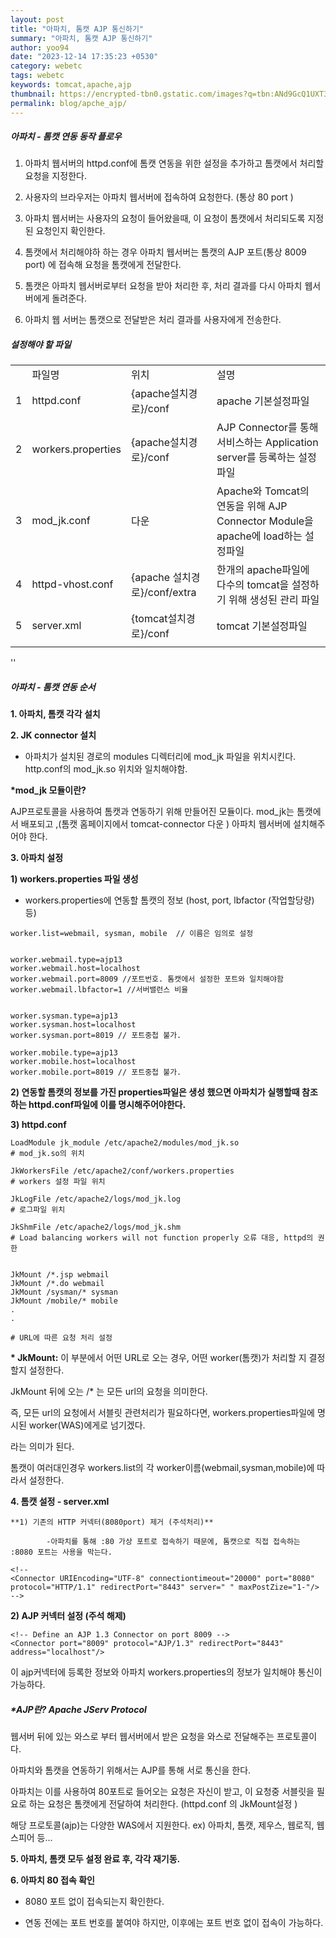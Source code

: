 ```yaml
---
layout: post
title: "아파치, 톰캣 AJP 통신하기"
summary: "아파치, 톰캣 AJP 통신하기"
author: yoo94
date: "2023-12-14 17:35:23 +0530"
category: webetc
tags: webetc
keywords: tomcat,apache,ajp
thumbnail: https://encrypted-tbn0.gstatic.com/images?q=tbn:ANd9GcQ1UXT3Ous2UpkMSNSv6b20E5pnwqT2VvQ8aA&s
permalink: blog/apche_ajp/
---
```


##### **아파치 - 톰캣 연동 동작 플로우**

1. 아파치 웹서버의 httpd.conf에 톰캣 연동을 위한 설정을 추가하고 톰캣에서 처리할 요청을 지정한다.

2. 사용자의 브라우저는 아파치 웹서버에 접속하여 요청한다. (통상 80 port )

3. 아파치 웹서버는 사용자의 요청이 들어왔을때, 이 요청이 톰캣에서 처리되도록 지정된 요청인지 확인한다.

4. 톰캣에서 처리해야하 하는 경우 아파치 웹서버는 톰캣의 AJP 포트(통상 8009 port) 에 접속해 요청을 톰캣에게 전달한다.

5. 톰캣은 아파치 웹서버로부터 요청을 받아 처리한 후, 처리 결과를 다시 아파치 웹서버에게 돌려준다.

6. 아파치 웹 서버는 톰캣으로 전달받은 처리 결과를 사용자에게 전송한다.

##### 설정해야 할 파일

|     |                    |                              |                                                                                 |
| --- | ------------------ | ---------------------------- | ------------------------------------------------------------------------------- |
|     | 파일명             | 위치                         | 설명                                                                            |
| 1   | httpd.conf         | {apache설치경로}/conf        | apache 기본설정파일                                                             |
| 2   | workers.properties | {apache설치경로}/conf        | AJP Connector를 통해 서비스하는 Application server를 등록하는 설정파일          |
| 3   | mod_jk.conf        | 다운                         | Apache와 Tomcat의 연동을 위해 AJP Connector Module을 apache에 load하는 설정파일 |
| 4   | httpd-vhost.conf   | {apache 설치경로}/conf/extra | 한개의 apache파일에 다수의 tomcat을 설정하기 위해 생성된 관리 파일              |
| 5   | server.xml         | {tomcat설치경로}/conf        | tomcat 기본설정파일                                                             |
|     |                    |                              |                                                                                 |

''

##### **아파치 - 톰캣 연동 순서**

**1. 아파치, 톰캣 각각 설치**

**2. JK connector 설치**

- 아파치가 설치된 경로의 modules 디렉터리에 mod_jk 파일을 위치시킨다. http.conf의 mod_jk.so 위치와 일치해야함.

**\*mod_jk 모듈이란?**

AJP프로토콜을 사용하여 톰캣과 연동하기 위해 만들어진 모듈이다. mod_jk는 톰캣에서 배포되고 ,(톰캣 홈페이지에서 tomcat-connector 다운 ) 아파치 웹서버에 설치해주어야 한다.

**3. 아파치 설정**

**1) workers.properties 파일 생성**

- workers.properties에 연동할 톰캣의 정보 (host, port, lbfactor (작업할당량) 등)

```
worker.list=webmail, sysman, mobile  // 이름은 임의로 설정


worker.webmail.type=ajp13
worker.webmail.host=localhost
worker.webmail.port=8009 //포트번호. 톰캣에서 설정한 포트와 일치해야함
worker.webmail.lbfactor=1 //서버밸런스 비율


worker.sysman.type=ajp13
worker.sysman.host=localhost
worker.sysman.port=8019 // 포트중첩 불가.

worker.mobile.type=ajp13
worker.mobile.host=localhost
worker.mobile.port=8019 // 포트중첩 불가.
```

**2) 연동할 톰캣의 정보를 가진 properties파일은 생성 했으면 아파치가 실행할때 참조하는 httpd.conf파일에 이를 명시해주어야한다.**

**3) httpd.conf**

```
LoadModule jk_module /etc/apache2/modules/mod_jk.so
# mod_jk.so의 위치

JkWorkersFile /etc/apache2/conf/workers.properties
# workers 설정 파일 위치

JkLogFile /etc/apache2/logs/mod_jk.log
# 로그파일 위치

JkShmFile /etc/apache2/logs/mod_jk.shm
# Load balancing workers will not function properly 오류 대응, httpd의 권한


JkMount /*.jsp webmail
JkMount /*.do webmail
JkMount /sysman/* sysman
JkMount /mobile/* mobile
.
.

# URL에 따른 요청 처리 설정
```

**\* JkMount:** 이 부분에서 어떤 URL로 오는 경우, 어떤 worker(톰캣)가 처리할 지 결정할지 설정한다.

JkMount 뒤에 오는 /\* 는 모든 url의 요청을 의미한다.

즉, 모든 url의 요청에서 서블릿 관련처리가 필요하다면, workers.properties파일에 명시된 worker(WAS)에게로 넘기겠다.

라는 의미가 된다.

톰캣이 여러대인경우 workers.list의 각 worker이름(webmail,sysman,mobile)에 따라서 설정한다.

**4. 톰캣 설정 - server.xml**

    **1) 기존의 HTTP 커넥터(8080port) 제거 (주석처리)**

            -아파치를 통해 :80 가상 포트로 접속하기 때문에, 톰캣으로 직접 접속하는 :8080 포트는 사용을 막는다.

```
<!--
<Connector URIEncoding="UTF-8" connectiontimeout="20000" port="8080" protocol="HTTP/1.1" redirectPort="8443" server=" " maxPostZize="1-"/>
-->
```

**2) AJP 커넥터 설정 (주석 해제)**

```
<!-- Define an AJP 1.3 Connector on port 8009 -->
<Connector port="8009" protocol="AJP/1.3" redirectPort="8443" address="localhost"/>
```

이 ajp커넥터에 등록한 정보와 아파치 workers.properties의 정보가 일치해야 통신이 가능하다.

##### **\*AJP란? Apache JServ Protocol**

웹서버 뒤에 있는 와스로 부터 웹서버에서 받은 요청을 와스로 전달해주는 프로토콜이다.

아파치와 톰캣을 연동하기 위해서는 AJP를 통해 서로 통신을 한다.

아파치는 이를 사용하여 80포트로 들어오는 요청은 자신이 받고, 이 요청중 서블릿을 필요로 하는 요청은 톰캣에게 전달하여 처리한다. (httpd.conf 의 JkMount설정 )

해당 프로토콜(ajp)는 다양한 WAS에서 지원한다. ex) 아파치, 톰캣, 제우스, 웹로직, 웹스피어 등...

**5. 아파치, 톰캣 모두 설정 완료 후, 각각 재기동.**

**6. 아파치 80 접속 확인**

- 8080 포트 없이 접속되는지 확인한다.

- 연동 전에는 포트 번호를 붙여야 하지만, 이후에는 포트 번호 없이 접속이 가능하다.

